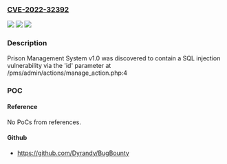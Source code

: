 ### [CVE-2022-32392](https://cve.mitre.org/cgi-bin/cvename.cgi?name=CVE-2022-32392)
![](https://img.shields.io/static/v1?label=Product&message=n%2Fa&color=blue)
![](https://img.shields.io/static/v1?label=Version&message=n%2Fa&color=blue)
![](https://img.shields.io/static/v1?label=Vulnerability&message=n%2Fa&color=brighgreen)

### Description

Prison Management System v1.0 was discovered to contain a SQL injection vulnerability via the 'id' parameter at /pms/admin/actions/manage_action.php:4

### POC

#### Reference
No PoCs from references.

#### Github
- https://github.com/Dyrandy/BugBounty

